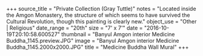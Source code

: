+++
source_title = "Private Collection (Gray Tuttle)"
notes = "Located inside the Amgon Monastery, the structure of which seems to have survived the Cultural Revolution, though this painting is clearly new."
object_use = "Other | Religious"
date_range = "20th"
size = "7' x 7'"
date = "2016-10-19T20:10:58.600527"
thumbnail = "Banyul Amgon interior Medicine Buddha_1145.preview.JPG"
image = "Banyul Amgon interior Medicine Buddha_1145.2000x2000.JPG"
title = "Medicine Buddha Wall Mural"
+++
